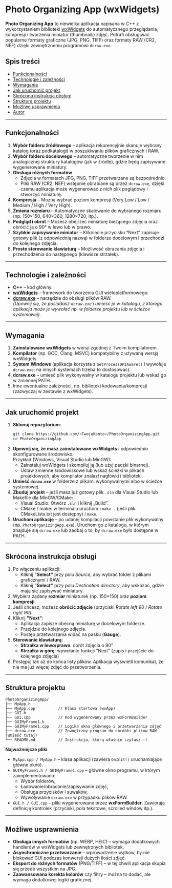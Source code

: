 # Photo Organizing App (wxWidgets)

**Photo Organizing App** to niewielka aplikacja napisana w C++ z wykorzystaniem biblioteki [wxWidgets](https://www.wxwidgets.org/) do automatycznego przeglądania, kompresji i tworzenia miniatur (thumbnaili) zdjęć. Potrafi obsługiwać popularne formaty graficzne (JPG, PNG, TIFF) oraz formaty RAW (CR2, NEF) dzięki zewnętrznemu programowi `dcraw.exe`.

## Spis treści

- [Funkcjonalności](#funkcjonalności)
- [Technologie i zależności](#technologie-i-zależności)
- [Wymagania](#wymagania)
- [Jak uruchomić projekt](#jak-uruchomić-projekt)
- [Skrócona instrukcja obsługi](#skrócona-instrukcja-obsługi)
- [Struktura projektu](#struktura-projektu)
- [Możliwe usprawnienia](#możliwe-usprawnienia)
- [Autor](#autor)

---

## Funkcjonalności

1. **Wybór folderu źródłowego** – aplikacja rekurencyjnie skanuje wybrany katalog (oraz podkatalogi) w poszukiwaniu plików graficznych i RAW.
2. **Wybór folderu docelowego** – automatyczne tworzenie w nim analogicznej struktury katalogów (jak w źródle), gdzie będą zapisywane wygenerowane miniatury.
3. **Obsługa różnych formatów**  
   - Zdjęcia w formatach JPG, PNG, TIFF przetwarzane są bezpośrednio.  
   - Pliki RAW (CR2, NEF) wstępnie obrabiane są przez `dcraw.exe`, dzięki czemu aplikacja może wygenerować z nich plik poglądowy i stworzyć miniaturę.
4. **Kompresja** – Można wybrać poziom kompresji (Very Low / Low / Medium / High / Very High).
5. **Zmiana rozmiaru** – Automatyczne skalowanie do wybranego rozmiaru (np. 150×150, 640×360, 1280×720, itp.).
6. **Podgląd i obrót** – Możesz obejrzeć miniaturę bieżącego zdjęcia oraz obrócić ją o 90° w lewo lub w prawo.
7. **Szybkie zapisywanie miniatur** – Kliknięcie przycisku “Next” zapisuje gotowy plik (z odpowiednią nazwą) w folderze docelowym i przechodzi do kolejnego zdjęcia.
8. **Proste sterowanie klawiaturą** – Możliwość obracania zdjęcia i przechodzenia do następnego (klawisze strzałek).

---

## Technologie i zależności

- **C++** – kod główny.
- **[wxWidgets](https://www.wxwidgets.org/)** – framework do tworzenia GUI wieloplatformowego.
- **[dcraw.exe](https://www.dechifro.org/dcraw/)** – narzędzie do obsługi plików RAW.  
  *(Upewnij się, że posiadasz `dcraw.exe` i umieść je w katalogu, z którego aplikacja może je wywołać np. w folderze projektu lub w ścieżce systemowej).*

---

## Wymagania

1. **Zainstalowane wxWidgets** w wersji zgodnej z Twoim kompilatorem.  
2. **Kompilator** (np. GCC, Clang, MSVC) kompatybilny z używaną wersją wxWidgets.  
3. **System Windows** (aplikacja korzysta z `SetProcessDPIAware()` i wywołuje `dcraw.exe`; na innych systemach trzeba to dostosować).  
4. **dcraw.exe** – umieść plik wykonywalny w katalogu projektu lub wskaż go w zmiennej PATH.  
5. Inne ewentualne zależności, np. biblioteki kodowania/kompresji (zazwyczaj w zestawie z wxWidgets).

---

## Jak uruchomić projekt

1. **Sklonuj repozytorium**:
   ```bash
   git clone https://github.com/<TwojeKonto>/PhotoOrganizingApp.git
   cd PhotoOrganizingApp
   ```
2. **Upewnij się, że masz zainstalowane wxWidgets** i odpowiednio skonfigurowane środowisko.  
   Przykład (Windows, Visual Studio lub MinGW):  
   - Zainstaluj wxWidgets i skompiluj ją (lub użyj paczki binarnej).  
   - Ustaw zmienne środowiskowe lub wskaż ścieżki w plikach projektowych, aby kompilator znalazł nagłówki i biblioteki.
3. **Umieść `dcraw.exe`** w folderze z plikami wykonywalnymi albo w ścieżce systemowej.
4. **Zbuduj projekt** – jeśli masz już gotowy plik `.sln` dla Visual Studio lub Makefile dla MinGW/CMake:  
   - Visual Studio: Otwórz `.sln` i kliknij „Build”.  
   - CMake / make: w terminalu uruchom `cmake .` (jeśli plik CMakeLists.txt jest dostępny) i `make`.
5. **Uruchom aplikację** – po udanej kompilacji powstanie plik wykonywalny (np. `PhotoOrganizingApp.exe`). Uruchom go z katalogu, w którym znajduje się `dcraw.exe` lub zadbaj o to, by `dcraw.exe` było dostępne w PATH.

---

## Skrócona instrukcja obsługi

1. Po włączeniu aplikacji:
   - Kliknij **"Select"** przy polu *Source*, aby wybrać folder z plikami graficznymi / RAW.
   - Kliknij **"Select"** przy polu *Destination directory*, aby wskazać, gdzie mają się zapisywać miniatury.
2. Wybierz żądany **rozmiar** miniaturek (np. 150×150) oraz **poziom kompresji**.
3. Jeśli chcesz, możesz **obrócić zdjęcie** (przyciski *Rotate left 90* / *Rotate right 90*).
4. Kliknij **"Next"**:
   - Aplikacja zapisze obecną miniaturę w docelowym folderze.
   - Przejdzie do kolejnego zdjęcia.
   - Postęp przetwarzania widać na pasku (**Gauge**).
5. **Sterowanie klawiaturą**:
   - **Strzałka w lewo/prawo**: obrót zdjęcia o 90°  
   - **Strzałka w górę**: wywołanie funkcji "Next" (zapis i przejście do kolejnego zdjęcia)
6. Postępuj tak aż do końca listy plików. Aplikacja wyświetli komunikat, że nie ma już więcej zdjęć do przetworzenia.

---

## Struktura projektu

```
PhotoOrganizingApp/
├── MyApp.h
├── MyApp.cpp          // Klasa startowa (wxApp)
├── GUI.h
├── GUI.cpp            // Kod wygenerowany przez wxFormBuilder
├── GUIMyFrame1.h
├── GUIMyFrame1.cpp    // Logika okna głównego i przetwarzania zdjęć
├── dcraw.exe          // Zewnętrzny program do obróbki plików RAW (umieść tutaj)
└── README.md          // Instrukcja, którą właśnie czytasz :)
```

**Najważniejsze pliki**:

- `MyApp.cpp / MyApp.h` – klasa aplikacji (zawiera `OnInit()` uruchamiające główne okno).
- `GUIMyFrame1.h / GUIMyFrame1.cpp` – główne okno programu, w którym zaimplementowano:
  - Wybór folderów,
  - Ładowanie/obracanie/zapisywanie zdjęć,
  - Obsługa przycisków i suwaków,
  - Wywoływanie `dcraw.exe` w przypadku plików RAW.
- `GUI.h / GUI.cpp` – pliki wygenerowane przez **wxFormBuilder**. Zawierają definicję kontrolek (przyciski, pola tekstowe, scrolled window itp.).

---

## Możliwe usprawnienia

- **Obsługa innych formatów** (np. WEBP, HEIC) – wymaga dodatkowych handlerów w wxWidgets lub zewnętrznych bibliotek.
- **Asynchroniczne przetwarzanie** – wprowadzenie wątków, by nie blokować GUI podczas konwersji dużych ilości zdjęć.
- **Eksport do różnych formatów** (PNG/TIFF) – w tej chwili aplikacja skupia się przede wszystkim na JPG.
- **Zaawansowana korekta kolorów** czy filtry – można to dodać, ale wymaga dodatkowej logiki graficznej.
